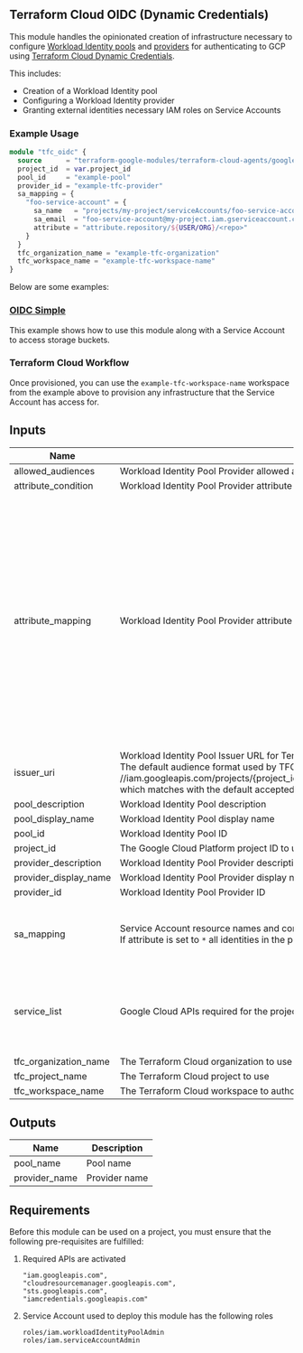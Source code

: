 ## Terraform Cloud OIDC (Dynamic Credentials)

This module handles the opinionated creation of infrastructure necessary to configure [Workload Identity pools](https://cloud.google.com/iam/docs/workload-identity-federation#pools) and [providers](https://cloud.google.com/iam/docs/workload-identity-federation#providers) for authenticating to GCP using [Terraform Cloud Dynamic Credentials](https://developer.hashicorp.com/terraform/cloud-docs/workspaces/dynamic-provider-credentials/gcp-configuration).

This includes:

- Creation of a Workload Identity pool
- Configuring a Workload Identity provider
- Granting external identities necessary IAM roles on Service Accounts

### Example Usage

```terraform
module "tfc_oidc" {
  source      = "terraform-google-modules/terraform-cloud-agents/google//modules/tfc-oidc"
  project_id  = var.project_id
  pool_id     = "example-pool"
  provider_id = "example-tfc-provider"
  sa_mapping = {
    "foo-service-account" = {
      sa_name   = "projects/my-project/serviceAccounts/foo-service-account@my-project.iam.gserviceaccount.com"
      sa_email  = "foo-service-account@my-project.iam.gserviceaccount.com"
      attribute = "attribute.repository/${USER/ORG}/<repo>"
    }
  }
  tfc_organization_name = "example-tfc-organization"
  tfc_workspace_name = "example-tfc-workspace-name"
}
```

Below are some examples:

### [OIDC Simple](../../examples/oidc-simple/README.md)

This example shows how to use this module along with a Service Account to access storage buckets.

### Terraform Cloud Workflow

Once provisioned, you can use the `example-tfc-workspace-name` workspace from the example above to provision any infrastructure that the Service Account has access for.

<!-- BEGINNING OF PRE-COMMIT-TERRAFORM DOCS HOOK -->
## Inputs

| Name | Description | Type | Default | Required |
|------|-------------|------|---------|:--------:|
| allowed\_audiences | Workload Identity Pool Provider allowed audiences | `list(string)` | `[]` | no |
| attribute\_condition | Workload Identity Pool Provider attribute condition expression | `string` | `""` | no |
| attribute\_mapping | Workload Identity Pool Provider attribute mapping | `map(any)` | <pre>{<br>  "attribute.aud": "assertion.aud",<br>  "attribute.terraform_full_workspace": "assertion.terraform_full_workspace",<br>  "attribute.terraform_organization_id": "assertion.terraform_organization_id",<br>  "attribute.terraform_organization_name": "assertion.terraform_organization_name",<br>  "attribute.terraform_project_id": "assertion.terraform_project_id",<br>  "attribute.terraform_project_name": "assertion.terraform_project_name",<br>  "attribute.terraform_run_id": "assertion.terraform_run_id",<br>  "attribute.terraform_run_phase": "assertion.terraform_run_phase",<br>  "attribute.terraform_workspace_id": "assertion.terraform_workspace_id",<br>  "attribute.terraform_workspace_name": "assertion.terraform_workspace_name",<br>  "google.subject": "assertion.sub"<br>}</pre> | no |
| issuer\_uri | Workload Identity Pool Issuer URL for Terraform Cloud/Enterprise. <br>The default audience format used by TFC is of the form<br>//iam.googleapis.com/projects/{project\_id}/locations/global/workloadIdentityPools/{pool\_id}/providers/{provider\_id}<br>which matches with the default accepted audience format on GCP | `string` | `"https://app.terraform.io"` | no |
| pool\_description | Workload Identity Pool description | `string` | `"Workload Identity Pool managed by Terraform"` | no |
| pool\_display\_name | Workload Identity Pool display name | `string` | `null` | no |
| pool\_id | Workload Identity Pool ID | `string` | n/a | yes |
| project\_id | The Google Cloud Platform project ID to use | `string` | n/a | yes |
| provider\_description | Workload Identity Pool Provider description | `string` | `"Workload Identity Pool Provider managed by Terraform"` | no |
| provider\_display\_name | Workload Identity Pool Provider display name | `string` | `null` | no |
| provider\_id | Workload Identity Pool Provider ID | `string` | n/a | yes |
| sa\_mapping | Service Account resource names and corresponding WIF provider attributes. <br>If attribute is set to `*` all identities in the pool are granted access to SAs | <pre>map(object({<br>    sa_name   = string<br>    sa_email  = string<br>    attribute = string<br>  }))</pre> | `{}` | no |
| service\_list | Google Cloud APIs required for the project | `list(string)` | <pre>[<br>  "iam.googleapis.com",<br>  "cloudresourcemanager.googleapis.com",<br>  "sts.googleapis.com",<br>  "iamcredentials.googleapis.com"<br>]</pre> | no |
| tfc\_organization\_name | The Terraform Cloud organization to use | `string` | n/a | yes |
| tfc\_project\_name | The Terraform Cloud project to use | `string` | `"Default Project"` | no |
| tfc\_workspace\_name | The Terraform Cloud workspace to authorize via OIDC | `string` | `"gcp-oidc-workspace"` | no |

## Outputs

| Name | Description |
|------|-------------|
| pool\_name | Pool name |
| provider\_name | Provider name |

 <!-- END OF PRE-COMMIT-TERRAFORM DOCS HOOK -->

## Requirements

Before this module can be used on a project, you must ensure that the following pre-requisites are fulfilled:

1. Required APIs are activated

    ```
    "iam.googleapis.com",
    "cloudresourcemanager.googleapis.com",
    "sts.googleapis.com",
    "iamcredentials.googleapis.com"
    ```

1. Service Account used to deploy this module has the following roles

    ```
    roles/iam.workloadIdentityPoolAdmin
    roles/iam.serviceAccountAdmin
    ```

